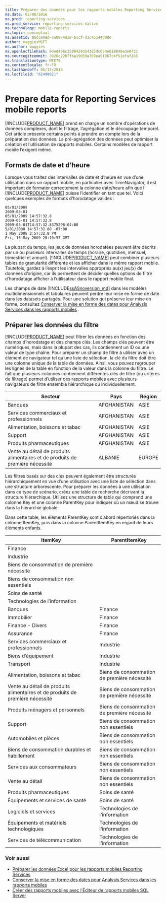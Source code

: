 ```yaml
---
title: Préparer des données pour les rapports mobiles Reporting Services | Microsoft Docs
ms.date: 02/08/2016
ms.prod: reporting-services
ms.prod_service: reporting-services-native
ms.technology: mobile-reports
ms.topic: conceptual
ms.assetid: 8adce9ad-6a08-4d20-b1cf-d3c45544d8de
author: maggiesMSFT
ms.author: maggies
ms.openlocfilehash: 9ded496c3509420d54325dc054e018048ede0732
ms.sourcegitcommit: 3026c22b7fba19059a769ea5f367c4f51efaf286
ms.translationtype: MTE75
ms.contentlocale: fr-FR
ms.lasthandoff: 06/15/2019
ms.locfileid: "62499921"
---
```

# <a name="prepare-data-for-reporting-services-mobile-reports"></a>Prepare data for Reporting Services mobile reports
  
[!INCLUDE[PRODUCT_NAME](../../includes/ss-mobilereptpub-long.md)] prend en charge un nombre d’opérations de données complexes, dont le filtrage, l’agrégation et le découpage temporel. Cet article présente certains points à prendre en compte lors de la préparation des données. La pré-agrégation des données peut optimiser la création et l’utilisation de rapports mobiles. Certains modèles de rapport mobile l’exigent même.   
  
## <a name="date-and-time-formats"></a>Formats de date et d’heure 
Lorsque vous traitez des intervalles de date et d’heure en vue d’une utilisation dans un rapport mobile, en particulier avec TimeNavigator, il est important de formater correctement la colonne date/heure afin que l’ [!INCLUDE[PRODUCT_NAME](../../includes/ss-mobilereptpub-short.md)] puisse l’identifier en tant que tel. Voici quelques exemples de formats d’horodatage valides :  
  
    05/01/2009    
    2009-05-01    
    05/01/2009 14:57:32.8    
    2009-05-01 14:57:32.8    
    2009-05-01T14:57:32.8375298-04:00    
    5/01/2008 14:57:32.80 -07:00    
    1 May 2008 2:57:32.8 PM    
    Fri, 15 May 2009 20:10:57 GMT    
  
La plupart du temps, les jeux de données horodatées peuvent être décrits par un ou plusieurs intervalles de temps (horaire, quotidien, mensuel, trimestriel et annuel). [!INCLUDE[PRODUCT_NAME](../../includes/ss-mobilereptpub-short.md)] peut combiner plusieurs tables de granularité différente et les afficher dans le même rapport mobile. Toutefois, gardez à l’esprit les intervalles appropriés au(x) jeu(x) de données d’origine, car ils permettent de décider quelles options de filtre d’horodatage afficher à l’utilisateur dans le rapport mobile final.  

Les champs de date [!INCLUDE[ssASnoversion_md](../../includes/ssasnoversion-md.md)] dans les modèles multidimensionnels et tabulaires peuvent perdre leur mise en forme de date dans les datasets partagés. Pour une solution qui préserve leur mise en forme, consultez [Conserver la mise en forme des dates pour Analysis Services dans les rapports mobiles](../../reporting-services/mobile-reports/retain-date-formatting-for-analysis-services-in-mobile-reports.md) .
  
## <a name="preparing-filter-data"></a>Préparer les données du filtre ##  
[!INCLUDE[PRODUCT_NAME](../../includes/ss-mobilereptpub-short.md)] peut filtrer les données en fonction des champs d’horodatage et des champs clés. Les champs clés peuvent être numériques, mais dans la plupart des cas, ils contiennent un ID ou une valeur de type chaîne. Pour préparer un champ de filtre à utiliser avec un élément de navigateur tel qu’une liste de sélection, la clé du filtre doit être une colonne unique de la table de données. Ainsi, vous pouvez regrouper les lignes de la table en fonction de la valeur dans la colonne du filtre. Le fait que plusieurs colonnes contiennent différentes clés de filtre (ou critères de filtrage) permet d’utiliser des rapports mobiles avec plusieurs navigateurs de filtre ensemble hiérarchique ou individuellement.  
  
| Secteur  | Pays   | Région    |  
| ------------- | ------------- | ------------- |  
| Banques     | AFGHANISTAN   | ASIE      |  
| Services commerciaux et professionnels | AFGHANISTAN | ASIE |  
| Alimentation, boissons et tabac | AFGHANISTAN | ASIE |  
| Support | AFGHANISTAN | ASIE |  
| Produits pharmaceutiques | AFGHANISTAN | ASIE |  
| Vente au détail de produits alimentaires et de produits de première nécessité | ALBANIE | EUROPE |  
  
  
Les filtres basés sur des clés peuvent également être structurés hiérarchiquement en vue d’une utilisation avec une liste de sélection dans une structure arborescente. Pour préparer les données à une utilisation dans ce type de scénario, créez une table de recherche décrivant la structure hiérarchique. Utilisez une structure de table qui comprend une colonne Key et une colonne ParentKey pour indiquer où un nœud se trouve dans la hiérarchie globale.  
  
Dans cette table, les éléments ParentKey sont d’abord répertoriés dans la colonne ItemKey, puis dans la colonne ParentItemKey en regard de leurs éléments enfants.   
  
|ItemKey    | ParentItemKey |  
| ------------- | ------------- |  
| Finance    |   |  
| Industrie   |   |  
| Biens de consommation de première nécessité |    |  
| Biens de consommation non essentiels |  |     
| Soins de santé   |   |  
| Technologies de l’information |  |  
| Banques | Finance |  
| Immobilier | Finance |  
| Finance - Divers |  Finance |   
| Assurance |   Finance |  
| Services commerciaux et professionnels |  Industrie |  
| Biens d’équipement |   Industrie |  
| Transport |  Industrie |  
| Alimentation, boissons et tabac |    Biens de consommation de première nécessité |  
| Vente au détail de produits alimentaires et de produits de première nécessité |    Biens de consommation de première nécessité |  
| Produits ménagers et personnels | Biens de consommation de première nécessité |  
| Support | Biens de consommation non essentiels |  
| Automobiles et pièces |  Biens de consommation non essentiels |  
| Biens de consommation durables et habillement |Biens de consommation non essentiels |  
| Services aux consommateurs |   Biens de consommation non essentiels |  
| Vente au détail | Biens de consommation non essentiels |  
| Produits pharmaceutiques   | Soins de santé |  
| Équipements et services de santé |    Soins de santé |  
| Logiciels et services | Technologies de l’information |  
| Équipements et matériels technologiques   | Technologies de l’information |  
| Services de télécommunication |Technologies de l’information |  
  
### <a name="see-also"></a>Voir aussi  
- [Préparer les données Excel pour les rapports mobiles Reporting Services](../../reporting-services/mobile-reports/prepare-excel-data-for-reporting-services-mobile-reports.md)  
- [Conserver la mise en forme des dates pour Analysis Services dans les rapports mobiles](../../reporting-services/mobile-reports/retain-date-formatting-for-analysis-services-in-mobile-reports.md)
- [Créer des rapports mobiles avec l’Éditeur de rapports mobiles SQL Server](../../reporting-services/mobile-reports/create-mobile-reports-with-sql-server-mobile-report-publisher.md)
  
  
  

